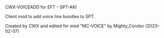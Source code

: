 CWX-VOICEADD for EFT - SPT-AKI

Client mod to add voice line bundles to SPT.

Created by CWX and edited for mod "MC-VOICE" by Mighty_Condor (2023-02-07)